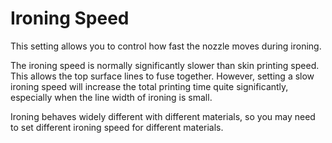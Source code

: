 Ironing Speed
====
This setting allows you to control how fast the nozzle moves during ironing.

The ironing speed is normally significantly slower than skin printing speed. This allows the top surface lines to fuse together. However, setting a slow ironing speed will increase the total printing time quite significantly, especially when the line width of ironing is small.

Ironing behaves widely different with different materials, so you may need to set different ironing speed for different materials.